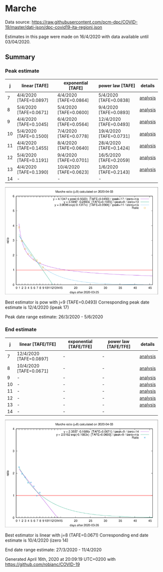 # Marche


Data source: https://raw.githubusercontent.com/pcm-dpc/COVID-19/master/dati-json/dpc-covid19-ita-regioni.json

Estimates in this page were made on 16/4/2020 with data available until 03/04/2020.


## Summary 

### Peak estimate 
|j|linear [TAFE]|exponential [TAFE]|power law [TAFE]|details|
|---|----|-----------|---------|-------|
|7|4/4/2020 [TAFE=0.0897]|4/4/2020 [TAFE=0.0864]|5/4/2020 [TAFE=0.0838]|[analysis](COVID-19_marche_j7_2020-04-03.md)|
|8|5/4/2020 [TAFE=0.0671]|5/4/2020 [TAFE=0.0600]|9/4/2020 [TAFE=0.0893]|[analysis](COVID-19_marche_j8_2020-04-03.md)|
|9|4/4/2020 [TAFE=0.1045]|6/4/2020 [TAFE=0.0564]|12/4/2020 [TAFE=0.0493]|[analysis](COVID-19_marche_j9_2020-04-03.md)|
|10|5/4/2020 [TAFE=0.1500]|7/4/2020 [TAFE=0.0778]|19/4/2020 [TAFE=0.0731]|[analysis](COVID-19_marche_j10_2020-04-03.md)|
|11|4/4/2020 [TAFE=0.1455]|8/4/2020 [TAFE=0.0640]|28/4/2020 [TAFE=0.1424]|[analysis](COVID-19_marche_j11_2020-04-03.md)|
|12|5/4/2020 [TAFE=0.1191]|9/4/2020 [TAFE=0.0701]|16/5/2020 [TAFE=0.2059]|[analysis](COVID-19_marche_j12_2020-04-03.md)|
|13|4/4/2020 [TAFE=0.1390]|10/4/2020 [TAFE=0.0623]|1/6/2020 [TAFE=0.2143]|[analysis](COVID-19_marche_j13_2020-04-03.md)|
|14|-|-|-||

![best peak estimate](COVID-19_marche_j9_2020-04-03.png)

Best estimator is pow with j=9 (TAFE=0.0493)
Corresponding peak date estimate is 12/4/2020 (ipeak 17)


Peak date range estimate: 26/3/2020 - 5/6/2020

### End estimate 
|j|linear [TAFE/TFE]|exponential [TAFE/TFE]|power law [TAFE/TFE]|details|
|---|----|-----------|---------|-------|
|7|12/4/2020 [TAFE=0.0897]|-|-|[analysis](COVID-19_marche_j7_2020-04-03.md)|
|8|10/4/2020 [TAFE=0.0671]|-|-|[analysis](COVID-19_marche_j8_2020-04-03.md)|
|9|-|-|-|[analysis](COVID-19_marche_j9_2020-04-03.md)|
|10|-|-|-|[analysis](COVID-19_marche_j10_2020-04-03.md)|
|11|-|-|-|[analysis](COVID-19_marche_j11_2020-04-03.md)|
|12|-|-|-|[analysis](COVID-19_marche_j12_2020-04-03.md)|
|13|-|-|-|[analysis](COVID-19_marche_j13_2020-04-03.md)|
|14|-|-|-||

![best zero estimate](COVID-19_marche_j8_2020-04-03.png)

Best estimator is linear with j=8 (TAFE=0.0671)
Corresponding end date estimate is 10/4/2020 (izero 14)


End date range estimate: 27/3/2020 - 11/4/2020

Generated April 16th, 2020 at 20:09:19 UTC+0200 with https://github.com/robianc/COVID-19
